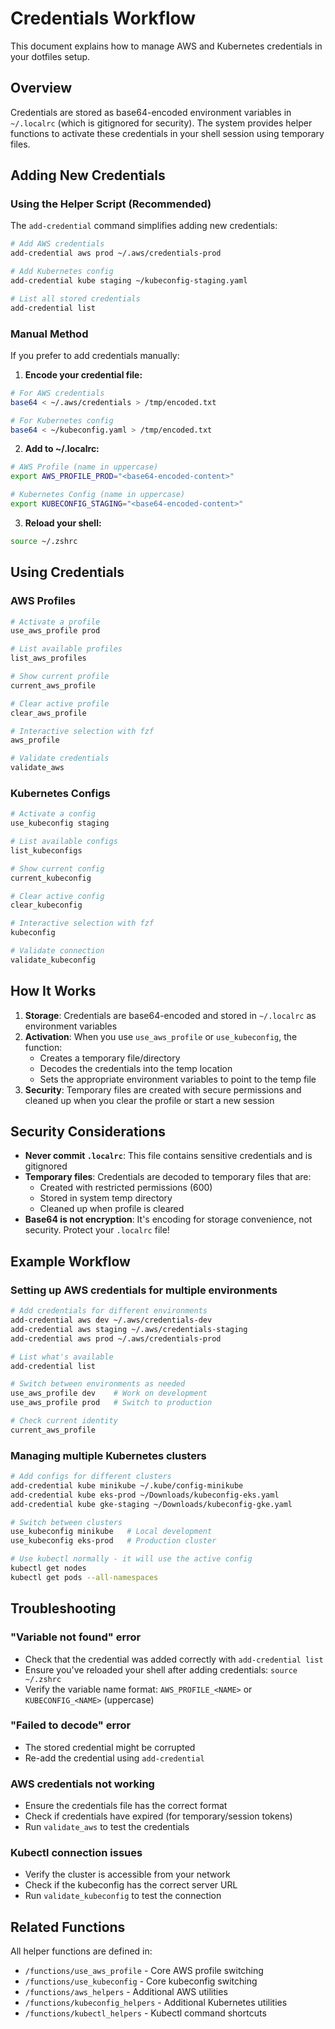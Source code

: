 # Credentials Workflow

This document explains how to manage AWS and Kubernetes credentials in your dotfiles setup.

## Overview

Credentials are stored as base64-encoded environment variables in `~/.localrc` (which is gitignored for security). The system provides helper functions to activate these credentials in your shell session using temporary files.

## Adding New Credentials

### Using the Helper Script (Recommended)

The `add-credential` command simplifies adding new credentials:

```bash
# Add AWS credentials
add-credential aws prod ~/.aws/credentials-prod

# Add Kubernetes config
add-credential kube staging ~/kubeconfig-staging.yaml

# List all stored credentials
add-credential list
```

### Manual Method

If you prefer to add credentials manually:

1. **Encode your credential file:**
```bash
# For AWS credentials
base64 < ~/.aws/credentials > /tmp/encoded.txt

# For Kubernetes config
base64 < ~/kubeconfig.yaml > /tmp/encoded.txt
```

2. **Add to ~/.localrc:**
```bash
# AWS Profile (name in uppercase)
export AWS_PROFILE_PROD="<base64-encoded-content>"

# Kubernetes Config (name in uppercase)
export KUBECONFIG_STAGING="<base64-encoded-content>"
```

3. **Reload your shell:**
```bash
source ~/.zshrc
```

## Using Credentials

### AWS Profiles

```bash
# Activate a profile
use_aws_profile prod

# List available profiles
list_aws_profiles

# Show current profile
current_aws_profile

# Clear active profile
clear_aws_profile

# Interactive selection with fzf
aws_profile

# Validate credentials
validate_aws
```

### Kubernetes Configs

```bash
# Activate a config
use_kubeconfig staging

# List available configs
list_kubeconfigs

# Show current config
current_kubeconfig

# Clear active config
clear_kubeconfig

# Interactive selection with fzf
kubeconfig

# Validate connection
validate_kubeconfig
```

## How It Works

1. **Storage**: Credentials are base64-encoded and stored in `~/.localrc` as environment variables
2. **Activation**: When you use `use_aws_profile` or `use_kubeconfig`, the function:
   - Creates a temporary file/directory
   - Decodes the credentials into the temp location
   - Sets the appropriate environment variables to point to the temp file
3. **Security**: Temporary files are created with secure permissions and cleaned up when you clear the profile or start a new session

## Security Considerations

- **Never commit `.localrc`**: This file contains sensitive credentials and is gitignored
- **Temporary files**: Credentials are decoded to temporary files that are:
  - Created with restricted permissions (600)
  - Stored in system temp directory
  - Cleaned up when profile is cleared
- **Base64 is not encryption**: It's encoding for storage convenience, not security. Protect your `.localrc` file!

## Example Workflow

### Setting up AWS credentials for multiple environments

```bash
# Add credentials for different environments
add-credential aws dev ~/.aws/credentials-dev
add-credential aws staging ~/.aws/credentials-staging
add-credential aws prod ~/.aws/credentials-prod

# List what's available
add-credential list

# Switch between environments as needed
use_aws_profile dev    # Work on development
use_aws_profile prod   # Switch to production

# Check current identity
current_aws_profile
```

### Managing multiple Kubernetes clusters

```bash
# Add configs for different clusters
add-credential kube minikube ~/.kube/config-minikube
add-credential kube eks-prod ~/Downloads/kubeconfig-eks.yaml
add-credential kube gke-staging ~/Downloads/kubeconfig-gke.yaml

# Switch between clusters
use_kubeconfig minikube   # Local development
use_kubeconfig eks-prod   # Production cluster

# Use kubectl normally - it will use the active config
kubectl get nodes
kubectl get pods --all-namespaces
```

## Troubleshooting

### "Variable not found" error
- Check that the credential was added correctly with `add-credential list`
- Ensure you've reloaded your shell after adding credentials: `source ~/.zshrc`
- Verify the variable name format: `AWS_PROFILE_<NAME>` or `KUBECONFIG_<NAME>` (uppercase)

### "Failed to decode" error
- The stored credential might be corrupted
- Re-add the credential using `add-credential`

### AWS credentials not working
- Ensure the credentials file has the correct format
- Check if credentials have expired (for temporary/session tokens)
- Run `validate_aws` to test the credentials

### Kubectl connection issues
- Verify the cluster is accessible from your network
- Check if the kubeconfig has the correct server URL
- Run `validate_kubeconfig` to test the connection

## Related Functions

All helper functions are defined in:
- `/functions/use_aws_profile` - Core AWS profile switching
- `/functions/use_kubeconfig` - Core kubeconfig switching
- `/functions/aws_helpers` - Additional AWS utilities
- `/functions/kubeconfig_helpers` - Additional Kubernetes utilities
- `/functions/kubectl_helpers` - Kubectl command shortcuts